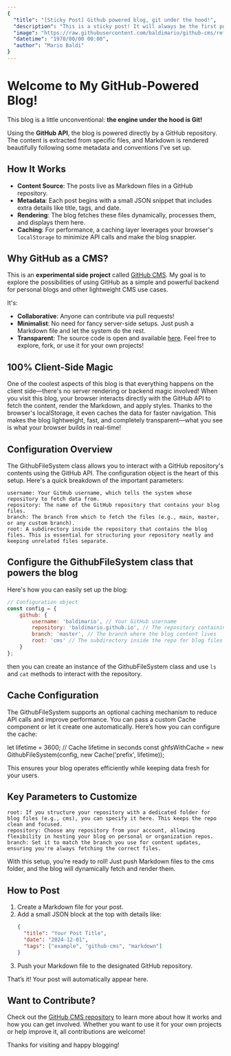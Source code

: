 ```yaml
---
{
  "title": "[Sticky Post] Github powered blog, git under the hood!",
  "description": "This is a sticky post! It will always be the first post on the blog to ensure visibility of what's empower this blog!",
  "image": "https://raw.githubusercontent.com/baldimario/github-cms/refs/heads/main/logo.png",
  "datetime": "1970/00/00 00:00",
  "author": "Mario Baldi"
}
---
```


# Welcome to My GitHub-Powered Blog! 

This blog is a little unconventional: **the engine under the hood is Git!**  

Using the **GitHub API**, the blog is powered directly by a GitHub repository. The content is extracted from specific files, and Markdown is rendered beautifully following some metadata and conventions I've set up.  

## How It Works
- **Content Source**: The posts live as Markdown files in a GitHub repository.  
- **Metadata**: Each post begins with a small JSON snippet that includes extra details like title, tags, and date.  
- **Rendering**: The blog fetches these files dynamically, processes them, and displays them here.  
- **Caching**: For performance, a caching layer leverages your browser's `localStorage` to minimize API calls and make the blog snappier.

## Why GitHub as a CMS?
This is an **experimental side project** called [GitHub CMS](https://github.com/baldimario/github-cms). My goal is to explore the possibilities of using GitHub as a simple and powerful backend for personal blogs and other lightweight CMS use cases.  

It's:
- **Collaborative**: Anyone can contribute via pull requests!
- **Minimalist**: No need for fancy server-side setups. Just push a Markdown file and let the system do the rest.
- **Transparent**: The source code is open and available [here](https://github.com/baldimario/github-cms). Feel free to explore, fork, or use it for your own projects!

## 100% Client-Side Magic

One of the coolest aspects of this blog is that everything happens on the client side—there's no server rendering or backend magic involved! When you visit this blog, your browser interacts directly with the GitHub API to fetch the content, render the Markdown, and apply styles. Thanks to the browser's localStorage, it even caches the data for faster navigation. This makes the blog lightweight, fast, and completely transparent—what you see is what your browser builds in real-time!

## Configuration Overview

The GithubFileSystem class allows you to interact with a GitHub repository's contents using the GitHub API. The configuration object is the heart of this setup. Here's a quick breakdown of the important parameters:

    username: Your GitHub username, which tells the system whose repository to fetch data from.
    repository: The name of the GitHub repository that contains your blog files.
    branch: The branch from which to fetch the files (e.g., main, master, or any custom branch).
    root: A subdirectory inside the repository that contains the blog files. This is essential for structuring your repository neatly and keeping unrelated files separate.

## Configure the GithubFileSystem class that powers the blog

Here's how you can easily set up the blog:

```javascript
// Configuration object
const config = {
    github: {
        username: 'baldimario', // Your GitHub username
        repository: 'baldimario.github.io', // The repository containing the blog files
        branch: 'master', // The branch where the blog content lives
        root: 'cms' // The subdirectory inside the repo for blog files
    }
};
```

then you can create an instance of the GithubFileSystem class and use `ls` and `cat` methods to interact with the repository.

## Cache Configuration

The GithubFileSystem supports an optional caching mechanism to reduce API calls and improve performance. You can pass a custom Cache component or let it create one automatically. Here’s how you can configure the cache:

let lifetime = 3600; // Cache lifetime in seconds
const ghfsWithCache = new GithubFileSystem(config, new Cache('prefix', lifetime));

This ensures your blog operates efficiently while keeping data fresh for your users.

## Key Parameters to Customize

    root: If you structure your repository with a dedicated folder for blog files (e.g., cms), you can specify it here. This keeps the repo clean and focused.
    repository: Choose any repository from your account, allowing flexibility in hosting your blog on personal or organization repos.
    branch: Set it to match the branch you use for content updates, ensuring you're always fetching the correct files.

With this setup, you’re ready to roll! Just push Markdown files to the cms folder, and the blog will dynamically fetch and render them.

## How to Post
1. Create a Markdown file for your post.  
2. Add a small JSON block at the top with details like:
   ```json
   {
     "title": "Your Post Title",
     "date": "2024-12-01",
     "tags": ["example", "github-cms", "markdown"]
   }
    ```
3. Push your Markdown file to the designated GitHub repository.

That’s it! Your post will automatically appear here.

## Want to Contribute?

Check out the [GitHub CMS repository](https://github.com/baldimario/github-cms) to learn more about how it works and how you can get involved. Whether you want to use it for your own projects or help improve it, all contributions are welcome!

Thanks for visiting and happy blogging!

